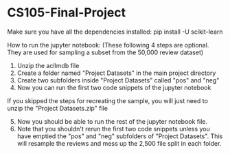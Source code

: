 # CS105-Final-Project

Make sure you have all the dependencies installed:
pip install -U scikit-learn

How to run the jupyter notebook:
(These following 4 steps are optional. They are used for sampling a subset from the 50,000 review dataset)
1. Unzip the aclImdb file 
2. Create a folder named "Project Datasets" in the main project directory
3. Create two subfolders inside "Project Datasets" called "pos" and "neg"
4. Now you can run the first two code snippets of the jupyter notebook

If you skipped the steps for recreating the sample, you will just need to unzip the "Project Datasets.zip" file 

5. Now you should be able to run the rest of the jupyter notebook file.
6. Note that you shouldn't rerun the first two code snippets unless you have emptied the "pos" and "neg" subfolders of "Project Datasets". This will resample the reviews and mess up the 2,500 file split in each folder.
